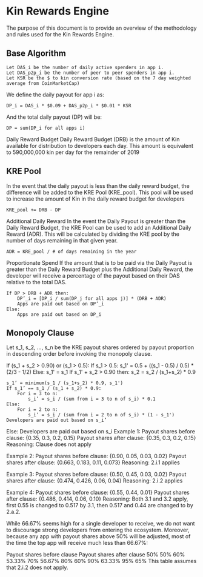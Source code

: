 # Kin Rewards Engine 

The purpose of this document is to provide an overview of the methodology and rules used for the Kin Rewards Engine.

## Base Algorithm
```
Let DAS_i be the number of daily active spenders in app i.
Let DAS_p2p_i be the number of peer to peer spenders in app i.
Let KSR be the $ to kin conversion rate (based on the 7 day weighted average from CoinMarketCap)
```
We define the daily payout for app i as:
```
DP_i = DAS_i * $0.09 + DAS_p2p_i * $0.01 * KSR
```
And the total daily payout (DP) will be:
```
DP = sum(DP_i for all apps i)
```
Daily Reward Budget
Daily Reward Budget (DRB) is the amount of Kin available for distribution to developers each day. This amount is equivalent to 590,000,000 kin per day for the remainder of 2019


## KRE Pool
In the event that the daily payout is less than the daily reward budget, the difference will be added to the KRE Pool (KRE_pool). This pool will be used to increase the amount of Kin in the daily reward budget for developers
```
KRE_pool += DRB - DP
```
Additional Daily Reward
In the event the Daily Payout is greater than the Daily Reward Budget, the KRE Pool can be used to add an Additional Daily Reward (ADR). This will be calculated by dividing the KRE pool by the number of days remaining in that given year. 
```
ADR = KRE_pool / # of days remaining in the year
```
Proportionate Spend 
If the amount that is to be paid via the Daily Payout is greater than the Daily Reward Budget plus the Additional Daily Reward, the developer will receive a percentage of the payout based on their DAS relative to the total DAS. 
```
If DP > DRB + ADR then:
	DP’_i = [DP_i / sum(DP_j for all apps j)] * (DRB + ADR)
	Apps are paid out based on DP’_i
Else:
	Apps are paid out based on DP_i
```
## Monopoly Clause

Let s_1, s_2, …, s_n be the KRE payout shares ordered by payout proportion in descending order before invoking the monopoly clause.

If (s_1 + s_2  > 0.90) or (s_1 > 0.5):
    If s_1 > 0.5:
        s_1' = 0.5 + ((s_1 - 0.5) / 0.5) * (2/3 - 1/2)
    Else:
        s_1' = s_1
    If s_1' + s_2  > 0.90 then:
        s_2 = s_2 / (s_1+s_2) * 0.9

    s_1’ = minimum(s_1 / (s_1+s_2) * 0.9, s_1')
    If s_1’ == s_1 / (s_1 + s_2) * 0.9:
        For i = 3 to n:
            s_i’ = s_i / (sum from i = 3 to n of s_i) * 0.1
    Else:
        For i = 2 to n:
            s_i’ = s_i / (sum from i = 2 to n of s_i) * (1 - s_1')
	Developers are paid out based on s_i’
Else:
	Developers are paid out based on s_i
Example 1:
Payout shares before clause: {0.35, 0.3, 0.2, 0.15}
Payout shares after clause: {0.35, 0.3, 0.2, 0.15}
Reasoning: Clause does not apply

Example 2:
Payout shares before clause: {0.90, 0.05, 0.03, 0.02}
Payout shares after clause: {0.663, 0.183, 0.11, 0.073}
Reasoning: 2.i.1 applies

Example 3:
Payout shares before clause: {0.50, 0.45, 0.03, 0.02}
Payout shares after clause: {0.474, 0.426, 0.06, 0.04}
Reasoning: 2.i.2 applies

Example 4:
Payout shares before clause: {0.55, 0.44, 0.01}
Payout shares after clause: {0.486, 0.414, 0.06, 0.10}
Reasoning: Both 3.1 and 3.2 apply, first 0.55 is changed to 0.517 by 3.1, then 0.517 and 0.44 are changed to by 2.a.2.

While 66.67% seems high for a single developer to receive, we do not want to discourage strong developers from entering the ecosystem. Moreover, because any app with payout shares above 50% will be adjusted, most of the time the top app will receive much less than 66.67%:

Payout shares before clause	Payout shares after clause
50%	50%
60%	53.33%
70%	56.67%
80%	60%
90%	63.33%
95%	65%
This table assumes that 2.i.2 does not apply.
